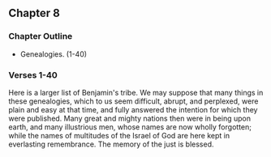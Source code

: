## Chapter 8

### Chapter Outline

- Genealogies. (1-40)

### Verses 1-40

Here is a larger list of Benjamin's tribe. We may suppose that many things in these genealogies, which to us seem difficult, abrupt, and perplexed, were plain and easy at that time, and fully answered the intention for which they were published. Many great and mighty nations then were in being upon earth, and many illustrious men, whose names are now wholly forgotten; while the names of multitudes of the Israel of God are here kept in everlasting remembrance. The memory of the just is blessed.


